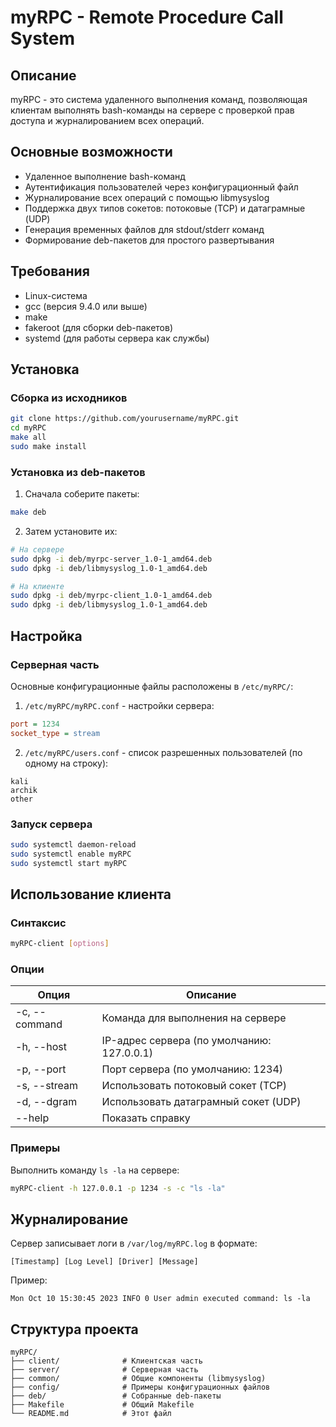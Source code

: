# myRPC - Remote Procedure Call System

## Описание

myRPC - это система удаленного выполнения команд, позволяющая клиентам выполнять bash-команды на сервере с проверкой прав доступа и журналированием всех операций.

## Основные возможности

- Удаленное выполнение bash-команд
- Аутентификация пользователей через конфигурационный файл
- Журналирование всех операций с помощью libmysyslog
- Поддержка двух типов сокетов: потоковые (TCP) и датаграмные (UDP)
- Генерация временных файлов для stdout/stderr команд
- Формирование deb-пакетов для простого развертывания

## Требования

- Linux-система
- gcc (версия 9.4.0 или выше)
- make
- fakeroot (для сборки deb-пакетов)
- systemd (для работы сервера как службы)

## Установка

### Сборка из исходников

```bash
git clone https://github.com/yourusername/myRPC.git
cd myRPC
make all
sudo make install
```

### Установка из deb-пакетов

1. Сначала соберите пакеты:
```bash
make deb
```

2. Затем установите их:
```bash
# На сервере
sudo dpkg -i deb/myrpc-server_1.0-1_amd64.deb
sudo dpkg -i deb/libmysyslog_1.0-1_amd64.deb

# На клиенте
sudo dpkg -i deb/myrpc-client_1.0-1_amd64.deb
sudo dpkg -i deb/libmysyslog_1.0-1_amd64.deb
```

## Настройка

### Серверная часть

Основные конфигурационные файлы расположены в `/etc/myRPC/`:

1. `/etc/myRPC/myRPC.conf` - настройки сервера:
```ini
port = 1234
socket_type = stream
```

2. `/etc/myRPC/users.conf` - список разрешенных пользователей (по одному на строку):
```text
kali
archik
other
```

### Запуск сервера

```bash
sudo systemctl daemon-reload
sudo systemctl enable myRPC
sudo systemctl start myRPC
```

## Использование клиента

### Синтаксис

```bash
myRPC-client [options]
```

### Опции

| Опция              | Описание                              |
|--------------------|---------------------------------------|
| -c, --command      | Команда для выполнения на сервере     |
| -h, --host         | IP-адрес сервера (по умолчанию: 127.0.0.1) |
| -p, --port         | Порт сервера (по умолчанию: 1234)     |
| -s, --stream       | Использовать потоковый сокет (TCP)    |
| -d, --dgram        | Использовать датаграмный сокет (UDP)  |
| --help             | Показать справку                      |

### Примеры

Выполнить команду `ls -la` на сервере:
```bash
myRPC-client -h 127.0.0.1 -p 1234 -s -c "ls -la"
```


## Журналирование

Сервер записывает логи в `/var/log/myRPC.log` в формате:
```
[Timestamp] [Log Level] [Driver] [Message]
```

Пример:
```
Mon Oct 10 15:30:45 2023 INFO 0 User admin executed command: ls -la
```

## Структура проекта

```
myRPC/
├── client/              # Клиентская часть
├── server/              # Серверная часть
├── common/              # Общие компоненты (libmysyslog)
├── config/              # Примеры конфигурационных файлов
├── deb/                 # Собранные deb-пакеты
├── Makefile             # Общий Makefile
└── README.md            # Этот файл
```
